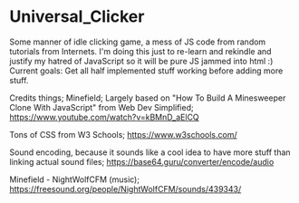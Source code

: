 # Universal_Clicker

Some manner of idle clicking game, a mess of JS code from random tutorials from Internets. I'm doing this just to re-learn and rekindle and justify my hatred of JavaScript so it will be pure JS jammed into html :)
Current goals:
Get all half implemented stuff working before adding more stuff.


Credits things;
Minefield; Largely based on "How To Build A Minesweeper Clone With JavaScript" from Web Dev Simplified; https://www.youtube.com/watch?v=kBMnD_aElCQ

Tons of CSS from W3 Schools; https://www.w3schools.com/

Sound encoding, because it sounds like a cool idea to have more stuff than linking actual sound files; https://base64.guru/converter/encode/audio

Minefield - NightWolfCFM (music); https://freesound.org/people/NightWolfCFM/sounds/439343/
